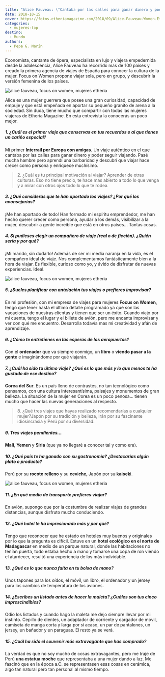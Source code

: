 ```yaml
---
title: "Alice Fauveau: \"Cantaba por las calles para ganar dinero y poder seguir viajando\""
date: 2018-10-15
cover: https://fotos.etheriamagazine.com/2018/09/Alice-Fauveau-Women-Etheria-magazine.jpg
categories: 
  - mujeres-top
destino: 
  - Mundo
authors: 
  - Pepa G. Marín
---
```


Economista, cantante de ópera, especialista en lujo y viajera empedernida desde la adolescencia, Alice Fauveau ha recorrido mas de 100 países y creado la primera agencia de viajes de España para conocer la cultura de la mujer. Focus on Women propone viajar sola, pero en grupo, y descubrir la versión femenina de los países.

![alice fauveau, focus on women, mujeres etheria](https://fotos.etheriamagazine.com/2018/09/Alice-Fauveau-Women-Etheria-magazine.jpg "Alice Fauveau, directora de Focus on Women (Izq).")

Alice es una mujer guerrera que posee una gran curiosidad, capacidad de empuje y que 
está empeñada en aportar su pequeño granito de arena a la sociedad. Sin duda, tiene 
mucho que compartir con todas las mujeres viajeras de Etheria Magazine. En esta 
entrevista la conocerás un poco mejor. 

##### 1\. ¿Cuál es el primer viaje que conservas en tus recuerdos o al que tienes un cariño especial?

Mi primer **Interrail por Europa con amigas**. Un viaje auténtico en el que cantaba por 
las calles para ganar dinero y poder seguir viajando. Pasé mucha hambre pero aprendí una 
barbaridad y descubrí que viajar hace crecer como persona y enriquece muchísimo. 

> 2\. ¿Cuál es tu principal motivación al viajar? Aprender de otras culturas. Eso no tiene 
> precio, te hace mas abierto a todo lo que venga y a mirar con otros ojos todo lo que te 
> rodea. 

##### 3\. ¿Qué consideras que te han aportado los viajes? ¿Por qué los aconsejarías?

¡Me han aportado de todo! Han formado mi espíritu emprendedor, me han hecho querer 
crecer como persona, ayudar a los demás, visibilizar a la mujer, descubrir a gente 
increíble que está en otros países... Tantas cosas. 

##### 4\. Si pudieses elegir un compañero de viaje (real o de ficción). ¿Quién sería y por qué?

¡Mi marido, sin dudarlo! Además de ser mi media naranja en la vida, es el compañero 
ideal de viaje. Nos complementamos fantásticamente bien a la hora de viajar. Es 
flexible, curioso como yo, y ávido de disfrutar de nuevas experiencias. Ideal. 

![alice fauveau, focus on women, mujeres etheria](https://fotos.etheriamagazine.com/2018/09/Alice-Fauveau-Women-Etheria.jpg "Alice Fauveau dirige una agencia de viajes para mujeres")

##### 5\. ¿Sueles planificar con antelación tus viajes o prefieres improvisar?

En mi profesión, con mi empresa de viajes para mujeres **Focus on Women**, tengo que 
tener hasta el último detalle programado ya que son las vacaciones de nuestras clientas 
y tienen que ser un éxito. Cuando viajo por mi cuenta, tengo el lugar y el billete de 
avión, pero me encanta improvisar y ver con qué me encuentro. Desarrolla todavía mas mi 
creatividad y afán de aprendizaje. 

##### 6\. ¿Cómo te entretienes en las esperas de los aeropuertos?

Con el **ordenador** que va siempre conmigo, un **libro** o **viendo pasar a la gente** 
e imaginándome por qué viajarán. 

##### 7\. ¿Cuál ha sido tu último viaje? ¿Qué es lo que más y lo que menos te ha gustado de ese destino?

**Corea del Sur**. Es un país lleno de contrastes, no tan tecnológico como pensamos, con 
una cultura interesantísima, paisajes y monumentos de gran belleza. La situación de la 
mujer en Corea es un poco penosa... tienen mucho que hacer las nuevas generaciones al 
respecto. 

> 8\. ¿Qué tres viajes que hayas realizado recomendarías a cualquier mujer?Japón por su 
> tradición y belleza, Irán por su fascinante idiosincrasia y Perú por su diversidad. 

##### 9\. Tres viajes pendientes…

**Mali**, **Yemen** y **Siria** (que ya no llegaré a conocer tal y como era). 

##### 10\. ¿Qué país te ha ganado con su gastronomía? ¿Destacarías algún plato o producto?

Perú por su **rocoto relleno** y su **ceviche**, Japón por su **kaiseki**. 

![alice fauveau, focus on women, mujeres etheria](https://fotos.etheriamagazine.com/2018/09/Alice-fauveau-focus-women-etheria.jpg "Alice Fauveau, una de las Mujeres Etheria de esta revista")

##### 11\. ¿En qué medio de transporte prefieres viajar?

En avión, supongo que por la costumbre de realizar viajes de grandes distancias, aunque 
disfruto mucho conduciendo. 

##### 12\. ¿Qué hotel te ha impresionado más y por qué?

Tengo que reconocer que he estado en hoteles muy buenos y originales por lo que la 
pregunta es difícil. Estuve en un **hotel ecológico en el norte de Madagascar** en medio 
de un parque natural, donde las habitaciones no tenían puerta, todo estaba hecho a mano 
y tomarse una copa de ron viendo el atardecer, resultó una experiencia de los más 
inolvidable. 

##### 13\. ¿Qué es lo que nunca falta en tu bolsa de mano?

Unos tapones para los oídos, el móvil, un libro, el ordenador y un jersey para los 
cambios de temperatura de los aviones. 

##### 14\. ¿Escribes un listado antes de hacer la maleta? ¿Cuáles son tus cinco imprescindibles?

Odio los listados y cuando hago la maleta me dejo siempre llevar por mi instinto. 
Cepillo de dientes, un adaptador de corriente y cargador de móvil, camiseta de manga 
corta y larga por si acaso, un par de pantalones, un jersey, un bañador y un paraguas. 
El resto ya se verá. 

##### 15\. ¿Cuál ha sido el souvenir más extravagante que has comprado?

La verdad es que no soy mucho de cosas extravagantes, pero me traje de Perú **una 
estatua moche** que representaba a una mujer dando a luz. Me fascinó que en la época 
a.C. se representasen esas cosas en cerámica, algo tan natural pero tan personal al 
mismo tiempo.
